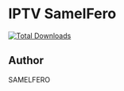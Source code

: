 # IPTV SamelFero
[![Total Downloads](http://poser.pugx.org/phpunit/phpunit/downloads)](https://raw.githubusercontent.com/ooicram/IPTV-SF/main/IPTV-SF.m3u)
## Author
SAMELFERO
